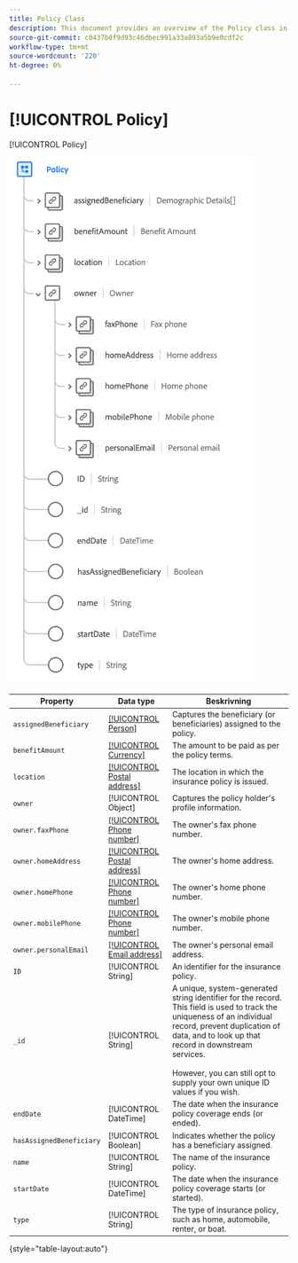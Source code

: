 ```yaml
---
title: Policy Class
description: This document provides an overview of the Policy class in Experience Data Model (XDM).
source-git-commit: c0437b8f9d93c46dbec991a33a893a5b9e0cdf2c
workflow-type: tm+mt
source-wordcount: '220'
ht-degree: 0%

---
```


# [!UICONTROL Policy]

[!UICONTROL Policy]

![](../images/classes/policy.png)

| Property | Data type | Beskrivning |
| --- | --- | --- |
| `assignedBeneficiary` | [[!UICONTROL Person]](../data-types/person.md) | Captures the beneficiary (or beneficiaries) assigned to the policy. |
| `benefitAmount` | [[!UICONTROL Currency]](../data-types/currency.md) | The amount to be paid as per the policy terms. |
| `location` | [[!UICONTROL Postal address]](../data-types/postal-address.md) | The location in which the insurance policy is issued. |
| `owner` | [!UICONTROL Object] | Captures the policy holder&#39;s profile information. |
| `owner.faxPhone` | [[!UICONTROL Phone number]](../data-types/phone-number.md) | The owner&#39;s fax phone number. |
| `owner.homeAddress` | [[!UICONTROL Postal address]](../data-types/postal-address.md) | The owner&#39;s home address. |
| `owner.homePhone` | [[!UICONTROL Phone number]](../data-types/phone-number.md) | The owner&#39;s home phone number. |
| `owner.mobilePhone` | [[!UICONTROL Phone number]](../data-types/phone-number.md) | The owner&#39;s mobile phone number. |
| `owner.personalEmail` | [[!UICONTROL Email address]](../data-types/email-address.md) | The owner&#39;s personal email address. |
| `ID` | [!UICONTROL String] | An identifier for the insurance policy. |
| `_id` | [!UICONTROL String] | A unique, system-generated string identifier for the record. This field is used to track the uniqueness of an individual record, prevent duplication of data, and to look up that record in downstream services.<br><br> However, you can still opt to supply your own unique ID values if you wish. |
| `endDate` | [!UICONTROL DateTime] | The date when the insurance policy coverage ends (or ended). |
| `hasAssignedBeneficiary` | [!UICONTROL Boolean] | Indicates whether the policy has a beneficiary assigned. |
| `name` | [!UICONTROL String] | The name of the insurance policy. |
| `startDate` | [!UICONTROL DateTime] | The date when the insurance policy coverage starts (or started). |
| `type` | [!UICONTROL String] | The type of insurance policy, such as home, automobile, renter, or boat. |

{style=&quot;table-layout:auto&quot;}
